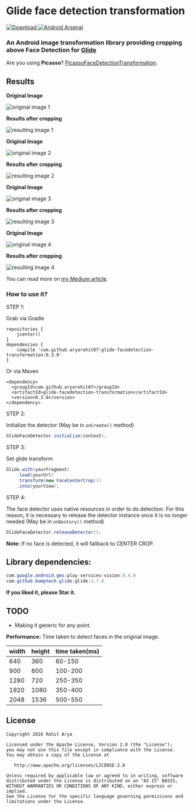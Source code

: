 
# Glide face detection transformation

[ ![Download](https://api.bintray.com/packages/aryarohit07/android/glide-facedetection-transformation/images/download.svg) ](https://bintray.com/aryarohit07/android/glide-facedetection-transformation/_latestVersion)
[![Android Arsenal](https://img.shields.io/badge/Android%20Arsenal-GlideFaceDetectionTransformation-blue.svg?style=flat)](http://android-arsenal.com/details/1/4018)

### An Android image transformation library providing cropping above Face Detection for [Glide](https://github.com/bumptech/glide)

Are you using **Picasso**? [PicassoFaceDetectionTransformation](https://github.com/aryarohit07/PicassoFaceDetectionTransformation).

Results
------

**Original Image**

![original image 1](/images/original_image1.jpg?raw=true )

**Results after cropping**

![resulting image 1](/images/result_image1.jpg?raw=true)


**Original Image**

![original image 2](/images/original_image2.jpg?raw=true )

**Results after cropping**

![resulting image 2](/images/result_image2.jpg?raw=true)


**Original Image**

![original image 3](/images/original_image3.jpg?raw=true )

**Results after cropping**

![resulting image 3](/images/result_image3.jpg?raw=true)

**Original Image**

![original image 4](/images/original_image4.jpg?raw=true )

**Results after cropping**

![resulting image 4](/images/result_image4.jpg?raw=true)

You can read more on [my Medium article](https://medium.freecodecamp.com/face-centering-android-library-build-on-top-of-google-vision-api-f88661b97959).

### How to use it?

STEP 1:

Grab via Gradle

```
repositories {
    jcenter()
}
dependencies {
    compile 'com.github.aryarohit07:glide-facedetection-transformation:0.3.0'
}
```
Or via Maven
```
<dependency>
  <groupId>com.github.aryarohit07</groupId>
  <artifactId>glide-facedetection-transformation</artifactId>
  <version>0.3.0</version>
</dependency>
```

STEP 2:

Initialize the detector (May be in `onCreate()` method)

```java
GlideFaceDetector.initialize(context);
```

STEP 3:

Set glide transform

```java
Glide.with(yourFragment)
    .load(yourUrl)
    .transform(new FaceCenterCrop())
    .into(yourView);
```


STEP 4:

The face detector uses native resources in order to do detection. For this reason, it is necessary to release the detector instance once it is no longer needed (May be in `onDestory()` method)

```java
GlideFaceDetector.releaseDetector();
```

**Note:** If no face is detected, it will fallback to CENTER CROP.

Library dependencies:
------
```java
com.google.android.gms:play-services-vision:9.4.0
com.github.bumptech.glide:glide:3.7.0
```


**If you liked it, please Star it.**


TODO
----
* Making it generic for any point.

**Performance:**
Time taken to detect faces in the original image.


| width | height | time taken(ms) |
|-------|--------|----------------|
|  640  |  360   |  60-150        |
|  900  |  600   |  100-200       |
|  1280 |  720   |  250-350       |
|  1920 |  1080  |  350-400       |
|  2048 |  1536  |  500-550       |


License
-------

    Copyright 2016 Rohit Arya

    Licensed under the Apache License, Version 2.0 (the "License");
    you may not use this file except in compliance with the License.
    You may obtain a copy of the License at

       http://www.apache.org/licenses/LICENSE-2.0

    Unless required by applicable law or agreed to in writing, software
    distributed under the License is distributed on an "AS IS" BASIS,
    WITHOUT WARRANTIES OR CONDITIONS OF ANY KIND, either express or implied.
    See the License for the specific language governing permissions and
    limitations under the License.

